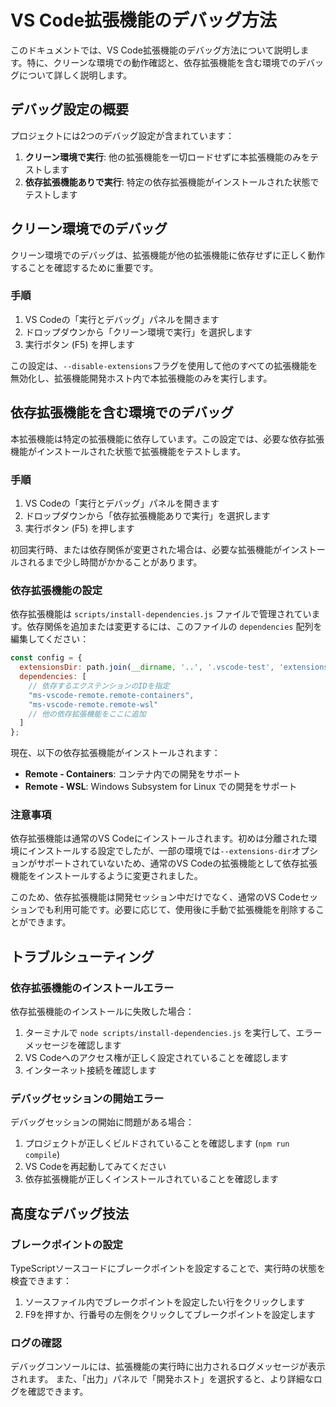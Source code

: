# VS Code拡張機能のデバッグ方法

このドキュメントでは、VS Code拡張機能のデバッグ方法について説明します。特に、クリーンな環境での動作確認と、依存拡張機能を含む環境でのデバッグについて詳しく説明します。

## デバッグ設定の概要

プロジェクトには2つのデバッグ設定が含まれています：

1. **クリーン環境で実行**: 他の拡張機能を一切ロードせずに本拡張機能のみをテストします
2. **依存拡張機能ありで実行**: 特定の依存拡張機能がインストールされた状態でテストします

## クリーン環境でのデバッグ

クリーン環境でのデバッグは、拡張機能が他の拡張機能に依存せずに正しく動作することを確認するために重要です。

### 手順

1. VS Codeの「実行とデバッグ」パネルを開きます
2. ドロップダウンから「クリーン環境で実行」を選択します
3. 実行ボタン (F5) を押します

この設定は、`--disable-extensions`フラグを使用して他のすべての拡張機能を無効化し、拡張機能開発ホスト内で本拡張機能のみを実行します。

## 依存拡張機能を含む環境でのデバッグ

本拡張機能は特定の拡張機能に依存しています。この設定では、必要な依存拡張機能がインストールされた状態で拡張機能をテストします。

### 手順

1. VS Codeの「実行とデバッグ」パネルを開きます
2. ドロップダウンから「依存拡張機能ありで実行」を選択します
3. 実行ボタン (F5) を押します

初回実行時、または依存関係が変更された場合は、必要な拡張機能がインストールされるまで少し時間がかかることがあります。

### 依存拡張機能の設定

依存拡張機能は `scripts/install-dependencies.js` ファイルで管理されています。依存関係を追加または変更するには、このファイルの `dependencies` 配列を編集してください：

```javascript
const config = {
  extensionsDir: path.join(__dirname, '..', '.vscode-test', 'extensions'),
  dependencies: [
    // 依存するエクステンションのIDを指定
    "ms-vscode-remote.remote-containers",
    "ms-vscode-remote.remote-wsl"
    // 他の依存拡張機能をここに追加
  ]
};
```

現在、以下の依存拡張機能がインストールされます：

- **Remote - Containers**: コンテナ内での開発をサポート
- **Remote - WSL**: Windows Subsystem for Linux での開発をサポート

### 注意事項

依存拡張機能は通常のVS Codeにインストールされます。初めは分離された環境にインストールする設定でしたが、一部の環境では`--extensions-dir`オプションがサポートされていないため、通常のVS Codeの拡張機能として依存拡張機能をインストールするように変更されました。

このため、依存拡張機能は開発セッション中だけでなく、通常のVS Codeセッションでも利用可能です。必要に応じて、使用後に手動で拡張機能を削除することができます。

## トラブルシューティング

### 依存拡張機能のインストールエラー

依存拡張機能のインストールに失敗した場合：

1. ターミナルで `node scripts/install-dependencies.js` を実行して、エラーメッセージを確認します
2. VS Codeへのアクセス権が正しく設定されていることを確認します
3. インターネット接続を確認します

### デバッグセッションの開始エラー

デバッグセッションの開始に問題がある場合：

1. プロジェクトが正しくビルドされていることを確認します (`npm run compile`)
2. VS Codeを再起動してみてください
3. 依存拡張機能が正しくインストールされていることを確認します

## 高度なデバッグ技法

### ブレークポイントの設定

TypeScriptソースコードにブレークポイントを設定することで、実行時の状態を検査できます：

1. ソースファイル内でブレークポイントを設定したい行をクリックします
2. F9を押すか、行番号の左側をクリックしてブレークポイントを設定します

### ログの確認

デバッグコンソールには、拡張機能の実行時に出力されるログメッセージが表示されます。
また、「出力」パネルで「開発ホスト」を選択すると、より詳細なログを確認できます。 